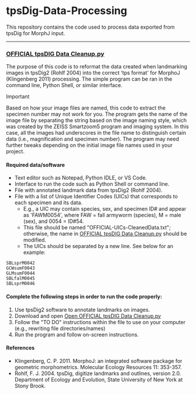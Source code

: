 # tpsDig-Data-Processing
This repository contains the code used to process data exported from tpsDig for MorphJ input.
___
### [OFFICIAL tpsDIG Data Cleanup.py](OFFICIAL-tpsDIG-Data-Cleanup.py)
The purpose of this code is to reformat the data created when landmarking images in tpsDig2 (Rohlf 2004) into the correct 'tps format' for MorphoJ (Klingenberg 2011) processing. The simple program can be ran in the command line, Python Shell, or similar interface.

> [!IMPORTANT]
> Based on how your image files are named, this code to extract the specimen number may not work for you. The program gets the name of the image file by separating the string based on the image naming style, which was created by the ZEISS Smartzoom5 program and imaging system. In this case, all the images had underscores in the file name to distinguish certain data (i.e., magnification and specimen number). The program may need further tweaks depending on the initial image file names used in your project.


#### Required data/software
* Text editor such as Notepad, Python IDLE, or VS Code.
* Interface to run the code such as Python Shell or command line.
* File with annotated landmark data from tpsDig2 (Rohlf 2004).
* File with a list of Unique Identifier Codes (UICs) that corresponds to each specimen and its data.
  * E.g., a UIC may contain species, sex, and specimen ID# and appear as 'FAWM0054', where FAW = fall armyworm (species), M = male (sex), and 0054 = ID#54.
  * This file should be named "OFFICIAL-UICs-CleanedData.txt"; otherwise, the name in [OFFICIAL tpsDIG Data Cleanup.py](OFFICIAL-tpsDIG-Data-Cleanup.py) should be modified.
  * The UICs should be separated by a new line. See below for an example:

```
SBLsprM0042
GCWsumF0043
GLMsumF0044
SBLfalM0045
SBLsprM0046
```

#### Complete the following steps in order to run the code properly:
1. Use tpsDig2 software to annotate landmarks on images.
2. Download and open [Open OFFICIAL tpsDIG Data Cleanup.py](OFFICIAL-tpsDIG-Data-Cleanup.py)
3. Follow the "TO DO" instructions within the file to use on your computer (e.g., rewriting file directories/names)
4. Run the program and follow on-screen instructions.

#### References
* Klingenberg, C. P. 2011. MorphoJ: an integrated software package for geometric morphometrics. Molecular Ecology Resources 11: 353-357.
* Rohlf, F. J. 2004. tpsDig, digitize landmarks and outlines, version 2.0. Department of Ecology and Evolution, State University of New York at Stony Brook.
